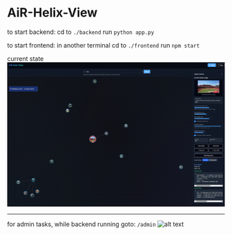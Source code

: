 # AiR-Helix-View

to start backend:
cd to ```./backend```
run ```python app.py```

to start frontend:
in another terminal
cd to ```./frontend```
run ```npm start```

current state
![alt text](image-1.png)


---

for admin tasks, while backend running goto:
```/admin```
![alt text](image.png)